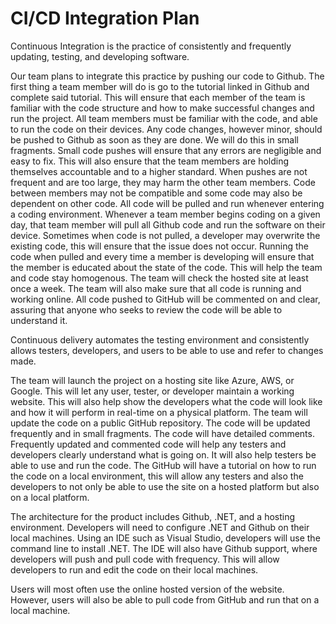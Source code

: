 # CI/CD Integration Plan

Continuous Integration is the practice of consistently and frequently updating, testing, and developing software.

Our team plans to integrate this practice by pushing our code to Github. The first thing a team member will do is go to the tutorial linked in Github and complete said tutorial. This will ensure that each member of the team is familiar with the code structure and how to make successful changes and run the project. All team members must be familiar with the code, and able to run the code on their devices. Any code changes, however minor, should be pushed to Github as soon as they are done. We will do this in small fragments. Small code pushes will ensure that any errors are negligible and easy to fix. This will also ensure that the team members are holding themselves accountable and to a higher standard. When pushes are not frequent and are too large, they may harm the other team members. Code between members may not be compatible and some code may also be dependent on other code. All code will be pulled and run whenever entering a coding environment. Whenever a team member begins coding on a given day, that team member will pull all Github code and run the software on their device. Sometimes when code is not pulled, a developer may overwrite the existing code, this will ensure that the issue does not occur. Running the code when pulled and every time a member is developing will ensure that the member is educated about the state of the code. This will help the team and code stay homogenous. The team will check the hosted site at least once a week. The team will also make sure that all code is running and working online. All code pushed to GitHub will be commented on and clear, assuring that anyone who seeks to review the code will be able to understand it.

Continuous delivery automates the testing environment and consistently allows testers, developers, and users to be able to use and refer to changes made.

The team will launch the project on a hosting site like Azure, AWS, or Google. This will let any user, tester, or developer maintain a working website. This will also help show the developers what the code will look like and how it will perform in real-time on a physical platform. The team will update the code on a public GitHub repository. The code will be updated frequently and in small fragments. The code will have detailed comments. Frequently updated and commented code will help any testers and developers clearly understand what is going on. It will also help testers be able to use and run the code. The GitHub will have a tutorial on how to run the code on a local environment, this will allow any testers and also the developers to not only be able to use the site on a hosted platform but also on a local platform.

The architecture for the product includes Github, .NET, and a hosting environment. Developers will need to configure .NET and Github on their local machines. Using an IDE such as Visual Studio, developers will use the command line to install .NET. The IDE will also have Github support, where developers will push and pull code with frequency. This will allow developers to run and edit the code on their local machines.

Users will most often use the online hosted version of the website. However, users will also be able to pull code from GitHub and run that on a local machine.